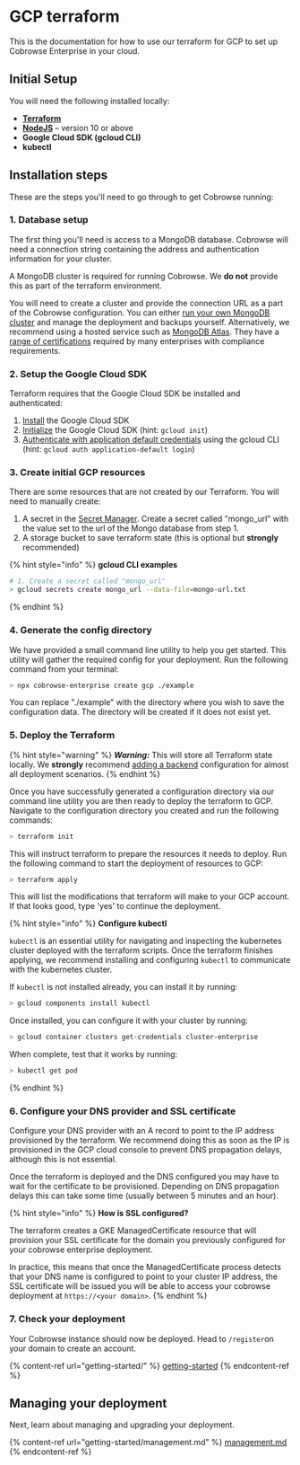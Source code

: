 # GCP terraform

This is the documentation for how to use our terraform for GCP to set up Cobrowse Enterprise in your cloud.

## Initial Setup

You will need the following installed locally:

* [**Terraform**](https://www.terraform.io/)
* [**NodeJS**](https://nodejs.org/en/) – version 10 or above
* **Google Cloud SDK (gcloud CLI)**
* **kubectl**

## Installation steps

These are the steps you'll need to go through to get Cobrowse running:

### 1. Database setup

The first thing you'll need is access to a MongoDB database. Cobrowse will need a connection string containing the address and authentication information for your cluster.

A MongoDB cluster is required for running Cobrowse. We **do not** provide this as part of the terraform environment.

You will need to create a cluster and provide the connection URL as a part of the Cobrowse configuration. You can either [run your own MongoDB cluster](https://docs.mongodb.com/manual/administration/install-community/) and manage the deployment and backups yourself. Alternatively, we recommend using a hosted service such as [MongoDB Atlas](https://docs.atlas.mongodb.com/getting-started/). They have a [range of certifications](https://www.mongodb.com/cloud/trust) required by many enterprises with compliance requirements.

### 2. Setup the Google Cloud SDK

Terraform requires that the Google Cloud SDK be installed and authenticated:

1. [Install](https://cloud.google.com/sdk/docs/install) the Google Cloud SDK
2. [Initialize](https://cloud.google.com/sdk/docs/initializing) the Google Cloud SDK (hint: `gcloud init`)
3. [Authenticate with application default credentials](https://cloud.google.com/sdk/gcloud/reference/auth/application-default/login) using the gcloud CLI (hint: `gcloud auth application-default login`)

### 3. Create initial GCP resources

There are some resources that are not created by our Terraform. You will need to manually create:

1. A secret in the [Secret Manager](https://console.cloud.google.com/security/secret-manager). Create a secret called "mongo\_url" with the value set to the url of the Mongo database from step 1.&#x20;
2. A storage bucket to save terraform state (this is optional but **strongly** recommended)

{% hint style="info" %}
**gcloud CLI examples**

```bash
# 1. Create a secret called "mongo_url"
> gcloud secrets create mongo_url --data-file=mongo-url.txt
```
{% endhint %}

### 4. Generate the config directory

We have provided a small command line utility to help you get started. This utility will gather the required config for your deployment. Run the following command from your terminal:

```bash
> npx cobrowse-enterprise create gcp ./example
```

You can replace "./example" with the directory where you wish to save the configuration data. The directory will be created if it does not exist yet.

### 5. Deploy the Terraform

{% hint style="warning" %}
_**Warning:**_ This will store all Terraform state locally. We **strongly** recommend [adding a backend](https://www.terraform.io/docs/language/settings/backends/azurerm.html) configuration for almost all deployment scenarios.
{% endhint %}

Once you have successfully generated a configuration directory via our command line utility you are then ready to deploy the terraform to GCP. Navigate to the configuration directory you created and run the following commands:

```bash
> terraform init
```

This will instruct terraform to prepare the resources it needs to deploy. Run the following command to start the deployment of resources to GCP:

```bash
> terraform apply
```

This will list the modifications that terraform will make to your GCP account. If that looks good, type 'yes' to continue the deployment.

{% hint style="info" %}
**Configure kubectl**

`kubectl` is an essential utility for navigating and inspecting the kubernetes cluster deployed with the terraform scripts. Once the terraform finishes applying, we recommend installing and configuring `kubectl` to communicate with the kubernetes cluster.

If `kubectl` is not installed already, you can install it by running:

```bash
> gcloud components install kubectl
```

Once installed, you can configure it with your cluster by running:

```bash
> gcloud container clusters get-credentials cluster-enterprise
```

When complete, test that it works by running:

```bash
> kubectl get pod
```
{% endhint %}

### 6. Configure your DNS provider and SSL certificate

Configure your DNS provider with an A record to point to the IP address provisioned by the terraform. We recommend doing this as soon as the IP is provisioned in the GCP cloud console to prevent DNS propagation delays, although this is not essential.

Once the terraform is deployed and the DNS configured you may have to wait for the certificate to be provisioned. Depending on DNS propagation delays this can take some time (usually between 5 minutes and an hour).

{% hint style="info" %}
**How is SSL configured?**

The terraform creates a GKE ManagedCertificate resource that will provision your SSL certificate for the domain you previously configured for your cobrowse enterprise deployment.

In practice, this means that once the ManagedCertificate process detects that your DNS name is configured to point to your cluster IP address, the SSL certificate will be issued you will be able to access your cobrowse deployment at `https://<your domain>`.
{% endhint %}

### 7. Check your deployment

Your Cobrowse instance should now be deployed. Head to `/register`on your domain to create an account.&#x20;

{% content-ref url="getting-started/" %}
[getting-started](getting-started/)
{% endcontent-ref %}

## Managing your deployment

Next, learn about managing and upgrading your deployment.

{% content-ref url="getting-started/management.md" %}
[management.md](getting-started/management.md)
{% endcontent-ref %}
